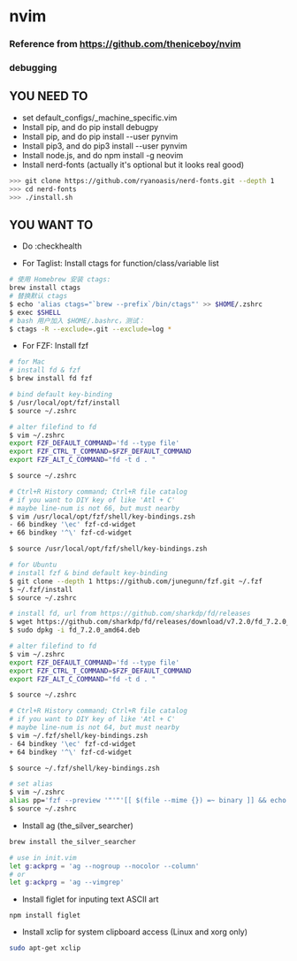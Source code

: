 # nvim
### Reference from https://github.com/theniceboy/nvim
### debugging

## YOU NEED TO
* set default_configs/_machine_specific.vim
* Install pip, and do pip install debugpy
* Install pip, and do pip install --user pynvim
* Install pip3, and do pip3 install --user pynvim
* Install node.js, and do npm install -g neovim
* Install nerd-fonts (actually it's optional but it looks real good)
```bash
>>> git clone https://github.com/ryanoasis/nerd-fonts.git --depth 1
>>> cd nerd-fonts
>>> ./install.sh
```
## YOU WANT TO

* Do :checkhealth

* For Taglist: Install ctags for function/class/variable list
```bash
# 使用 Homebrew 安装 ctags:
brew install ctags
# 替换默认 ctags
$ echo 'alias ctags="`brew --prefix`/bin/ctags"' >> $HOME/.zshrc
$ exec $SHELL
# bash 用户加入 $HOME/.bashrc，测试：
$ ctags -R --exclude=.git --exclude=log *
```
* For FZF: Install fzf
```bash
# for Mac
# install fd & fzf
$ brew install fd fzf

# bind default key-binding
$ /usr/local/opt/fzf/install
$ source ~/.zshrc

# alter filefind to fd
$ vim ~/.zshrc
export FZF_DEFAULT_COMMAND='fd --type file'
export FZF_CTRL_T_COMMAND=$FZF_DEFAULT_COMMAND
export FZF_ALT_C_COMMAND="fd -t d . "

$ source ~/.zshrc

# Ctrl+R History command; Ctrl+R file catalog
# if you want to DIY key of like 'Atl + C'
# maybe line-num is not 66, but must nearby
$ vim /usr/local/opt/fzf/shell/key-bindings.zsh
- 66 bindkey '\ec' fzf-cd-widget
+ 66 bindkey '^\' fzf-cd-widget

$ source /usr/local/opt/fzf/shell/key-bindings.zsh

# for Ubuntu
# install fzf & bind default key-binding
$ git clone --depth 1 https://github.com/junegunn/fzf.git ~/.fzf
$ ~/.fzf/install
$ source ~/.zshrc

# install fd, url from https://github.com/sharkdp/fd/releases
$ wget https://github.com/sharkdp/fd/releases/download/v7.2.0/fd_7.2.0_amd64.deb
$ sudo dpkg -i fd_7.2.0_amd64.deb

# alter filefind to fd
$ vim ~/.zshrc
export FZF_DEFAULT_COMMAND='fd --type file'
export FZF_CTRL_T_COMMAND=$FZF_DEFAULT_COMMAND
export FZF_ALT_C_COMMAND="fd -t d . "

$ source ~/.zshrc

# Ctrl+R History command; Ctrl+R file catalog
# if you want to DIY key of like 'Atl + C'
# maybe line-num is not 64, but must nearby
$ vim ~/.fzf/shell/key-bindings.zsh
- 64 bindkey '\ec' fzf-cd-widget
+ 64 bindkey '^\' fzf-cd-widget

$ source ~/.fzf/shell/key-bindings.zsh

# set alias
$ vim ~/.zshrc
alias pp='fzf --preview '"'"'[[ $(file --mime {}) =~ binary ]] && echo {} is a binary file || (highlight -O ansi -l {} || coderay {} || rougify {} || cat {}) 2> /dev/null | head -500'"'"
$ source ~/.zshrc
```
* Install ag (the_silver_searcher)
```bash
brew install the_silver_searcher

# use in init.vim
let g:ackprg = 'ag --nogroup --nocolor --column'
# or
let g:ackprg = 'ag --vimgrep'
```

* Install figlet for inputing text ASCII art
```hash
npm install figlet
```
* Install xclip for system clipboard access (Linux and xorg only)
```bash
sudo apt-get xclip
```
